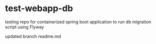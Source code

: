 # test-webapp-db
testing repo for containerized spring boot application to run db migration script using Flyway

updated branch readme.md
